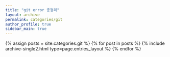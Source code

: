 ```yaml
---
title: "git error 총정리"
layout: archive
permalink: categories/git
author_profile: true
sidebar_main: true
---
```


{% assign posts = site.categories.git %}
{% for post in posts %} {% include archive-single2.html type=page.entries_layout %} {% endfor %}
